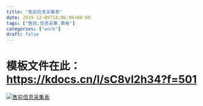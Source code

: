 ```yaml
---
title: "售前信息采集表"
date: 2019-12-05T14:06:06+08:00
tags: ["售前,信息采集,表格"]
categories: ["work"]
draft: false
---
```


# 模板文件在此：  https://kdocs.cn/l/sC8vl2h34?f=501


[![售前信息采集表](https://pic2.superbed.cn/item/5de89f4cf1f6f81c50bf2570.png)](https://pic2.superbed.cn/item/5de89f4cf1f6f81c50bf2570.png)